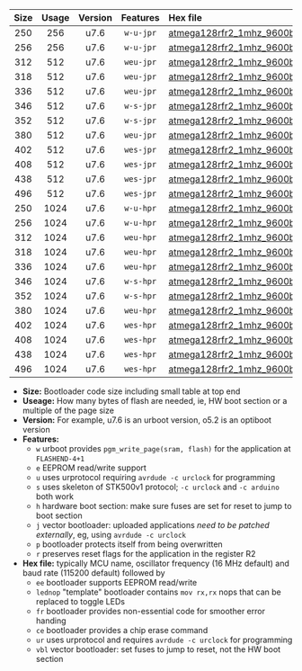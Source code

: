 |Size|Usage|Version|Features|Hex file|
|:-:|:-:|:-:|:-:|:--|
|250|256|u7.6|`w-u-jpr`|[atmega128rfr2_1mhz_9600bps_ur_vbl.hex](https://raw.githubusercontent.com/stefanrueger/urboot/main/atmega128rfr2_1mhz_9600bps_ur_vbl.hex)|
|256|256|u7.6|`w-u-jpr`|[atmega128rfr2_1mhz_9600bps_lednop_ur_vbl.hex](https://raw.githubusercontent.com/stefanrueger/urboot/main/atmega128rfr2_1mhz_9600bps_lednop_ur_vbl.hex)|
|312|512|u7.6|`weu-jpr`|[atmega128rfr2_1mhz_9600bps_ee_ur_vbl.hex](https://raw.githubusercontent.com/stefanrueger/urboot/main/atmega128rfr2_1mhz_9600bps_ee_ur_vbl.hex)|
|318|512|u7.6|`weu-jpr`|[atmega128rfr2_1mhz_9600bps_ee_lednop_ur_vbl.hex](https://raw.githubusercontent.com/stefanrueger/urboot/main/atmega128rfr2_1mhz_9600bps_ee_lednop_ur_vbl.hex)|
|336|512|u7.6|`weu-jpr`|[atmega128rfr2_1mhz_9600bps_ee_lednop_fr_ur_vbl.hex](https://raw.githubusercontent.com/stefanrueger/urboot/main/atmega128rfr2_1mhz_9600bps_ee_lednop_fr_ur_vbl.hex)|
|346|512|u7.6|`w-s-jpr`|[atmega128rfr2_1mhz_9600bps_vbl.hex](https://raw.githubusercontent.com/stefanrueger/urboot/main/atmega128rfr2_1mhz_9600bps_vbl.hex)|
|352|512|u7.6|`w-s-jpr`|[atmega128rfr2_1mhz_9600bps_lednop_vbl.hex](https://raw.githubusercontent.com/stefanrueger/urboot/main/atmega128rfr2_1mhz_9600bps_lednop_vbl.hex)|
|380|512|u7.6|`weu-jpr`|[atmega128rfr2_1mhz_9600bps_ee_lednop_fr_ce_ur_vbl.hex](https://raw.githubusercontent.com/stefanrueger/urboot/main/atmega128rfr2_1mhz_9600bps_ee_lednop_fr_ce_ur_vbl.hex)|
|402|512|u7.6|`wes-jpr`|[atmega128rfr2_1mhz_9600bps_ee_vbl.hex](https://raw.githubusercontent.com/stefanrueger/urboot/main/atmega128rfr2_1mhz_9600bps_ee_vbl.hex)|
|408|512|u7.6|`wes-jpr`|[atmega128rfr2_1mhz_9600bps_ee_lednop_vbl.hex](https://raw.githubusercontent.com/stefanrueger/urboot/main/atmega128rfr2_1mhz_9600bps_ee_lednop_vbl.hex)|
|438|512|u7.6|`wes-jpr`|[atmega128rfr2_1mhz_9600bps_ee_lednop_fr_vbl.hex](https://raw.githubusercontent.com/stefanrueger/urboot/main/atmega128rfr2_1mhz_9600bps_ee_lednop_fr_vbl.hex)|
|496|512|u7.6|`wes-jpr`|[atmega128rfr2_1mhz_9600bps_ee_lednop_fr_ce_vbl.hex](https://raw.githubusercontent.com/stefanrueger/urboot/main/atmega128rfr2_1mhz_9600bps_ee_lednop_fr_ce_vbl.hex)|
|250|1024|u7.6|`w-u-hpr`|[atmega128rfr2_1mhz_9600bps_ur.hex](https://raw.githubusercontent.com/stefanrueger/urboot/main/atmega128rfr2_1mhz_9600bps_ur.hex)|
|256|1024|u7.6|`w-u-hpr`|[atmega128rfr2_1mhz_9600bps_lednop_ur.hex](https://raw.githubusercontent.com/stefanrueger/urboot/main/atmega128rfr2_1mhz_9600bps_lednop_ur.hex)|
|312|1024|u7.6|`weu-hpr`|[atmega128rfr2_1mhz_9600bps_ee_ur.hex](https://raw.githubusercontent.com/stefanrueger/urboot/main/atmega128rfr2_1mhz_9600bps_ee_ur.hex)|
|318|1024|u7.6|`weu-hpr`|[atmega128rfr2_1mhz_9600bps_ee_lednop_ur.hex](https://raw.githubusercontent.com/stefanrueger/urboot/main/atmega128rfr2_1mhz_9600bps_ee_lednop_ur.hex)|
|336|1024|u7.6|`weu-hpr`|[atmega128rfr2_1mhz_9600bps_ee_lednop_fr_ur.hex](https://raw.githubusercontent.com/stefanrueger/urboot/main/atmega128rfr2_1mhz_9600bps_ee_lednop_fr_ur.hex)|
|346|1024|u7.6|`w-s-hpr`|[atmega128rfr2_1mhz_9600bps.hex](https://raw.githubusercontent.com/stefanrueger/urboot/main/atmega128rfr2_1mhz_9600bps.hex)|
|352|1024|u7.6|`w-s-hpr`|[atmega128rfr2_1mhz_9600bps_lednop.hex](https://raw.githubusercontent.com/stefanrueger/urboot/main/atmega128rfr2_1mhz_9600bps_lednop.hex)|
|380|1024|u7.6|`weu-hpr`|[atmega128rfr2_1mhz_9600bps_ee_lednop_fr_ce_ur.hex](https://raw.githubusercontent.com/stefanrueger/urboot/main/atmega128rfr2_1mhz_9600bps_ee_lednop_fr_ce_ur.hex)|
|402|1024|u7.6|`wes-hpr`|[atmega128rfr2_1mhz_9600bps_ee.hex](https://raw.githubusercontent.com/stefanrueger/urboot/main/atmega128rfr2_1mhz_9600bps_ee.hex)|
|408|1024|u7.6|`wes-hpr`|[atmega128rfr2_1mhz_9600bps_ee_lednop.hex](https://raw.githubusercontent.com/stefanrueger/urboot/main/atmega128rfr2_1mhz_9600bps_ee_lednop.hex)|
|438|1024|u7.6|`wes-hpr`|[atmega128rfr2_1mhz_9600bps_ee_lednop_fr.hex](https://raw.githubusercontent.com/stefanrueger/urboot/main/atmega128rfr2_1mhz_9600bps_ee_lednop_fr.hex)|
|496|1024|u7.6|`wes-hpr`|[atmega128rfr2_1mhz_9600bps_ee_lednop_fr_ce.hex](https://raw.githubusercontent.com/stefanrueger/urboot/main/atmega128rfr2_1mhz_9600bps_ee_lednop_fr_ce.hex)|

- **Size:** Bootloader code size including small table at top end
- **Useage:** How many bytes of flash are needed, ie, HW boot section or a multiple of the page size
- **Version:** For example, u7.6 is an urboot version, o5.2 is an optiboot version
- **Features:**
  + `w` urboot provides `pgm_write_page(sram, flash)` for the application at `FLASHEND-4+1`
  + `e` EEPROM read/write support
  + `u` uses urprotocol requiring `avrdude -c urclock` for programming
  + `s` uses skeleton of STK500v1 protocol; `-c urclock` and `-c arduino` both work
  + `h` hardware boot section: make sure fuses are set for reset to jump to boot section
  + `j` vector bootloader: uploaded applications *need to be patched externally*, eg, using `avrdude -c urclock`
  + `p` bootloader protects itself from being overwritten
  + `r` preserves reset flags for the application in the register R2
- **Hex file:** typically MCU name, oscillator frequency (16 MHz default) and baud rate (115200 default) followed by
  + `ee` bootloader supports EEPROM read/write
  + `lednop` "template" bootloader contains `mov rx,rx` nops that can be replaced to toggle LEDs
  + `fr` bootloader provides non-essential code for smoother error handing
  + `ce` bootloader provides a chip erase command
  + `ur` uses urprotocol and requires `avrdude -c urclock` for programming
  + `vbl` vector bootloader: set fuses to jump to reset, not the HW boot section
